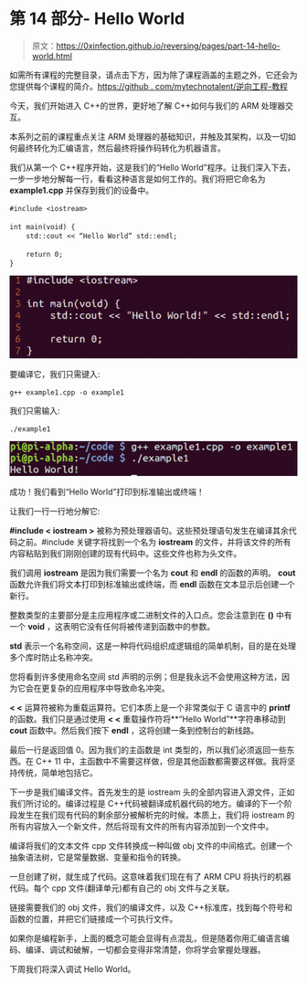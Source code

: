 # 第 14 部分- Hello World

> 原文：<https://0xinfection.github.io/reversing/pages/part-14-hello-world.html>

如需所有课程的完整目录，请点击下方，因为除了课程涵盖的主题之外，它还会为您提供每个课程的简介。[https://github . com/mytechnotalent/逆向工程-教程](https://github.com/mytechnotalent/Reverse-Engineering-Tutorial)

今天，我们开始进入 C++的世界，更好地了解 C++如何与我们的 ARM 处理器交互。

本系列之前的课程重点关注 ARM 处理器的基础知识，并触及其架构，以及一切如何最终转化为汇编语言，然后最终将操作码转化为机器语言。

我们从第一个 C++程序开始，这是我们的“Hello World”程序。让我们深入下去，一步一步地分解每一行，看看这种语言是如何工作的。我们将把它命名为 **example1.cpp** 并保存到我们的设备中。

```
#include <iostream>

int main(void) {
    std::cout << “Hello World” std::endl;

    return 0;
}

```

![](img/963172309ec27da934dedd3aaca822de.png)

要编译它，我们只需键入:

```
g++ example1.cpp -o example1

```

我们只需输入:

```
./example1

```

![](img/61ebfb6fbc82f97e0ad8b1e6abd3345b.png)

成功！我们看到“Hello World”打印到标准输出或终端！

让我们一行一行地分解它:

**#include < iostream >** 被称为预处理器语句。这些预处理语句发生在编译其余代码之前。#include 关键字将找到一个名为 **iostream** 的文件，并将该文件的所有内容粘贴到我们刚刚创建的现有代码中。这些文件也称为头文件。

我们调用 **iostream** 是因为我们需要一个名为 **cout** 和 **endl** 的函数的声明。 **cout** 函数允许我们将文本打印到标准输出或终端，而 **endl** 函数在文本显示后创建一个新行。

整数类型的主要部分是主应用程序或二进制文件的入口点。您会注意到在 **()** 中有一个 **void** ，这表明它没有任何将被传递到函数中的参数。

**std** 表示一个名称空间，这是一种将代码组织成逻辑组的简单机制，目的是在处理多个库时防止名称冲突。

您将看到许多使用命名空间 std 声明的示例；但是我永远不会使用这种方法，因为它会在更复杂的应用程序中导致命名冲突。

**< <** 运算符被称为重载运算符。它们本质上是一个非常类似于 C 语言中的 **printf** 的函数。我们只是通过使用 **< <** 重载操作符将**“Hello World”**字符串移动到 **cout** 函数中。然后我们按下 **endl** ，这将创建一条到控制台的新线路。

最后一行是返回值 0。因为我们的主函数是 int 类型的，所以我们必须返回一些东西。在 C++ 11 中，主函数中不需要这样做，但是其他函数都需要这样做。我将坚持传统，简单地包括它。

下一步是我们编译文件。首先发生的是 iostream 头的全部内容进入源文件，正如我们所讨论的。编译过程是 C++代码被翻译成机器代码的地方。编译的下一个阶段发生在我们现有代码的剩余部分被解析完的时候。本质上，我们将 iostream 的所有内容放入一个新文件，然后将现有文件的所有内容添加到一个文件中。

编译将我们的文本文件 cpp 文件转换成一种叫做 obj 文件的中间格式。创建一个抽象语法树，它是常量数据、变量和指令的转换。

一旦创建了树，就生成了代码。这意味着我们现在有了 ARM CPU 将执行的机器代码。每个 cpp 文件(翻译单元)都有自己的 obj 文件与之关联。

链接需要我们的 obj 文件，我们的编译文件，以及 C++标准库，找到每个符号和函数的位置，并把它们链接成一个可执行文件。

如果你是编程新手，上面的概念可能会显得有点混乱，但是随着你用汇编语言编码、编译、调试和破解，一切都会变得非常清楚，你将学会掌握处理器。

下周我们将深入调试 Hello World。